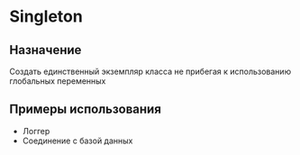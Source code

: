 # Singleton

## Назначение
Создать единственный экземпляр класса не прибегая к использованию глобальных переменных

## Примеры использования
- Логгер
- Соединение с базой данных